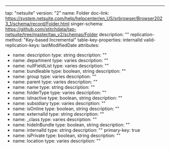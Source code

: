 ---
tap: "netsuite"
version: "2"
name: Folder
doc-link: https://system.netsuite.com/help/helpcenter/en_US/srbrowser/Browser2023_1/schema/record/Folder.html
singer-schema: https://github.com/stitchdata/tap-netsuite/tree/master/tap_v2/schemas/Folder
description: ""
replication-method: "Key-based Incremental"
table-key-properties: internalId
valid-replication-keys: lastModifiedDate
attributes:
- name: description
  type: string
  description: ""
- name: department
  type: varies
  description: ""
- name: nullFieldList
  type: varies
  description: ""
- name: bundleable
  type: boolean, string
  description: ""
- name: group
  type: varies
  description: ""
- name: parent
  type: varies
  description: ""
- name: name
  type: string
  description: ""
- name: folderType
  type: varies
  description: ""
- name: isInactive
  type: boolean, string
  description: ""
- name: subsidiary
  type: varies
  description: ""
- name: isOnline
  type: boolean, string
  description: ""
- name: externalId
  type: string
  description: ""
- name: _class
  type: varies
  description: ""
- name: hideInBundle
  type: boolean, string
  description: ""
- name: internalId
  type: string
  description: ""
  primary-key: true
- name: isPrivate
  type: boolean, string
  description: ""
- name: location
  type: varies
  description: ""

